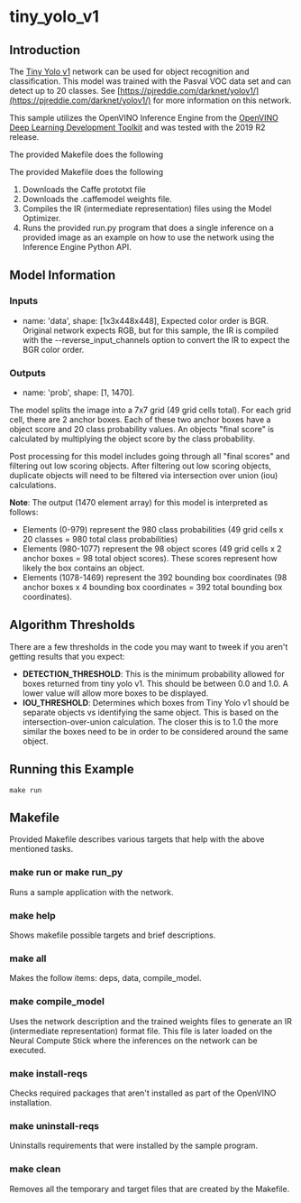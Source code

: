 # tiny_yolo_v1
## Introduction
The [Tiny Yolo v1](https://pjreddie.com/darknet/yolov1/) network can be used for object recognition and classification. This model was trained with the Pasval VOC data set and can detect up to 20 classes. See [https://pjreddie.com/darknet/yolov1/](https://pjreddie.com/darknet/yolov1/) for more information on this network. 

This sample utilizes the OpenVINO Inference Engine from the [OpenVINO Deep Learning Development Toolkit](https://software.intel.com/en-us/openvino-toolkit) and was tested with the 2019 R2 release.

The provided Makefile does the following

The provided Makefile does the following
1. Downloads the Caffe prototxt file 
3. Downloads the .caffemodel weights file.
3. Compiles the IR (intermediate representation) files using the Model Optimizer.
4. Runs the provided run.py program that does a single inference on a provided image as an example on how to use the network using the Inference Engine Python API.


## Model Information
### Inputs
 - name: 'data', shape: [1x3x448x448], Expected color order is BGR. Original network expects RGB, but for this sample, the IR is compiled with the --reverse_input_channels option to convert the IR to expect the BGR color order.
### Outputs 
 - name: 'prob', shape: [1, 1470].

The model splits the image into a 7x7 grid (49 grid cells total). For each grid cell, there are 2 anchor boxes. Each of these two anchor boxes have a object score and 20 class probability values. An objects "final score" is calculated by multiplying the object score by the class probability. 

Post processing for this model includes going through all "final scores" and filtering out low scoring objects. After filtering out low scoring objects, duplicate objects will need to be filtered via intersection over union (iou) calculations. 
 
  
**Note**: The output (1470 element array) for this model is interpreted as follows:
 - Elements (0-979) represent the 980 class probabilities (49 grid cells x 20 classes = 980 total class probabilities)
 - Elements (980-1077) represent the 98 object scores (49 grid cells x 2 anchor boxes = 98 total object scores). These scores represent how likely the box contains an object.
 - Elements (1078-1469) represent the 392 bounding box coordinates (98 anchor boxes x 4 bounding box coordinates = 392 total bounding box coordinates). 


## Algorithm Thresholds
There are a few thresholds in the code you may want to tweek if you aren't getting results that you expect:
- <strong>DETECTION_THRESHOLD</strong>: This is the minimum probability allowed for boxes returned from tiny yolo v1.  This should be between 0.0 and 1.0.  A lower value will allow more boxes to be displayed.
- <strong>IOU_THRESHOLD</strong>: Determines which boxes from Tiny Yolo v1 should be separate objects vs identifying the same object.  This is based on the intersection-over-union calculation.  The closer this is to 1.0 the more similar the boxes need to be in order to be considered around the same object.

## Running this Example
~~~
make run
~~~

## Makefile
Provided Makefile describes various targets that help with the above mentioned tasks.

### make run or make run_py
Runs a sample application with the network.

### make help
Shows makefile possible targets and brief descriptions. 

### make all
Makes the follow items: deps, data, compile_model.

### make compile_model
Uses the network description and the trained weights files to generate an IR (intermediate representation) format file.  This file is later loaded on the Neural Compute Stick where the inferences on the network can be executed.  

### make install-reqs
Checks required packages that aren't installed as part of the OpenVINO installation.
 
### make uninstall-reqs
Uninstalls requirements that were installed by the sample program.

### make clean
Removes all the temporary and target files that are created by the Makefile.



